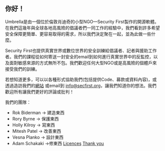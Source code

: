 [Title]: # (關於)
[Order]: # (0)

## 你好！

Umbrella是由一個位於倫敦肖迪奇的小型NGO—Security First製作的開源軟體。在我們這幾年與全球各地高風險的倡議者們一同工作的經驗中，我們看到許多希望安全保障更簡單、更容易取得的需求，所以我們決定聚在一起，並為此做一些什麼。

Security First也提供真實世界或數位世界的安全訓練給倡議者、記者與援助工作者。我們的課程從如何寄送一封安全的email到如何進行真實世界中的反監控，以及面對敏感來源的方式無所不包。我們歡迎任何大型NGO或是高風險的個體戶來接受我們的訓練。

若想知道更多，可以以各種形式協助我們(包括提供Code、募款或資料內容)，或透過造訪我們的[網站](https://secfirst.org) 或email到 info@secfirst.org，讓我們知道你的想法。我們歡迎所有讓我們更好的評論或批判！

我們的團隊：
* Rok Biderman -> 建造東西
* Rory Byrne -> 保護東西
* Holly Kilroy -> 寫東西
* Mitesh Patel -> 改善東西
* Vesna Planko -> 設計東西
* Adam Schakaki ->修東西
[Licences](umbrella://licences/) 
[Thank you](umbrella://thankyou/)